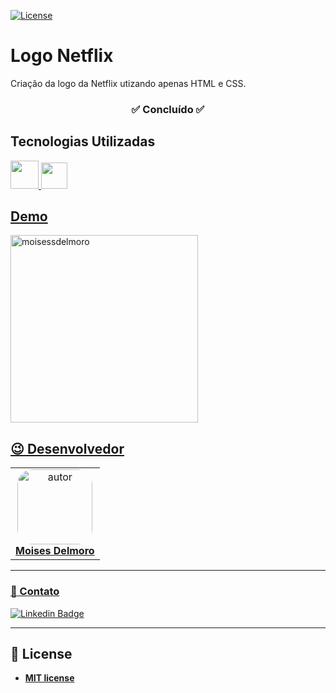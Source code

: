 [![License](https://img.shields.io/apm/l/vim-mode?color=blue)](http://badges.mit-license.org)

# Logo Netflix
Criação da logo da Netflix utizando apenas HTML e CSS.

<h3 align="center">✅ Concluído ✅</h3>
  
## Tecnologias Utilizadas
<a href="https://developer.mozilla.org/pt-BR/docs/Web/HTML" target="_blank"><img height="45" src="https://logospng.org/download/html-5/logo-html-5-2048.png" />
<a href="https://developer.mozilla.org/pt-BR/docs/Web/CSS" target="_blank"><img height="42" src="https://xeffix.com/wp-content/uploads/2021/08/css-3.png" />
  
## Demo
<img height="300" src="https://user-images.githubusercontent.com/57488202/156230833-70a78457-cbac-4a6d-9b59-50252d1dc44e.png" alt="moisessdelmoro" />
 
## :wink: Desenvolvedor

<table  style="text-align:center; border: none" >
<tr>
<td align="center"> 
<a href="https://github.com/MoisesSDelmoro" styles="text-align:center;">
<img style="border-radius: 20%;" src="https://github.com/MoisesSDelmoro.png" width="120px;" alt="autor"/><br><strong> Moises Delmoro </strong>
</a>
</td>

</tr>
</table>

---
  
### :calling: Contato
  
[![Linkedin Badge](https://img.shields.io/badge/-Moises-blue?style=flat-square&logo=Linkedin&logoColor=white&link=https://www.linkedin.com/in/moises-s-delmoro-8747651ba/)](https://www.linkedin.com/in/moises-s-delmoro-8747651ba/)

---
## 📝 License
- **[MIT license](https://choosealicense.com/licenses/mit/)**
